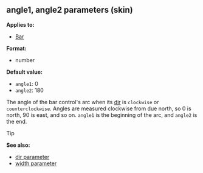 ## angle1, angle2 parameters (skin)


**Applies to:**
+   [Bar](/ref/skin/control/bar.md) 

**Format:**
+   number

**Default value:**
+   `angle1`: 0
+   `angle2`: 180


The angle of the bar control\'s arc when its
[dir](/ref/skin/param/dir.md) is `clockwise` or
`counterclockwise`. Angles are measured clockwise from due north, so 0
is north, 90 is east, and so on. `angle1` is the beginning of the arc,
and `angle2` is the end.

> [!TIP] 
> **See also:**
> +   [dir parameter](/ref/skin/param/dir.md) 
> +   [width parameter](/ref/skin/param/width.md) 